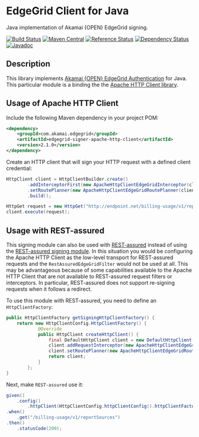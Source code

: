 # EdgeGrid Client for Java

Java implementation of Akamai {OPEN} EdgeGrid signing.

[![Build Status](https://travis-ci.org/akamai-open/AkamaiOPEN-edgegrid-java.svg?branch=master)](https://travis-ci.org/akamai-open/AkamaiOPEN-edgegrid-java)
[![Maven Central](https://maven-badges.herokuapp.com/maven-central/com.akamai.edgegrid/edgegrid-signer-apache-http-client/badge.svg)](https://maven-badges.herokuapp.com/maven-central/com.akamai.edgegrid/edgegrid-signer-apache-http-client)
[![Reference Status](https://www.versioneye.com/java/com.akamai.edgegrid:edgegrid-signer-apache-http-client/reference_badge.svg?style=flat-square)](https://www.versioneye.com/java/com.akamai.edgegrid:edgegrid-signer-apache-http-client/references)
[![Dependency Status](https://www.versioneye.com/java/com.akamai.edgegrid:edgegrid-signer-apache-http-client/badge?style=flat-square)](https://www.versioneye.com/java/com.akamai.edgegrid:edgegrid-signer-apache-http-client)
[![Javadoc](https://javadoc-emblem.rhcloud.com/doc/com.akamai.edgegrid/edgegrid-signer-apache-http-client/badge.svg)](http://www.javadoc.io/doc/com.akamai.edgegrid/edgegrid-signer-apache-http-client)

## Description

This library implements [Akamai {OPEN} EdgeGrid Authentication][1] for Java.
This particular module is a binding the the [Apache HTTP Client library][2].

## Usage of Apache HTTP Client

Include the following Maven dependency in your project POM:

```xml
<dependency>
    <groupId>com.akamai.edgegrid</groupId>
    <artifactId>edgegrid-signer-apache-http-client</artifactId>
    <version>2.1.0</version>
</dependency>
```

Create an HTTP client that will sign your HTTP request with a defined client credential:

```java
HttpClient client = HttpClientBuilder.create()
        .addInterceptorFirst(new ApacheHttpClientEdgeGridInterceptor(clientCredential))
        .setRoutePlanner(new ApacheHttpClientEdgeGridRoutePlanner(clientCredential))
        .build();

HttpGet request = new HttpGet("http://endpoint.net/billing-usage/v1/reportSources");
client.execute(request);
```

## Usage with REST-assured

This signing module can also be used with [REST-assured][3] instead of using the
[REST-assured signing module][4]. In this situation you would be configuring the
Apache HTTP Client as the low-level transport for REST-assured requests and the
`RestAssuredEdgeGridFilter` would not be used at all. This may be advantageous
because of some capabilities available to the Apache HTTP Client that are not
available to REST-assured request filters or interceptors. In particular,
REST-assured does not support re-signing requests when it follows a redirect.

To use this module with REST-assured, you need to define an `HttpClientFactory`:

```java
public HttpClientFactory getSigningHttpClientFactory() {
    return new HttpClientConfig.HttpClientFactory() {
            @Override
            public HttpClient createHttpClient() {
                final DefaultHttpClient client = new DefaultHttpClient();
                client.addRequestInterceptor(new ApacheHttpClientEdgeGridInterceptor(clientCredential));
                client.setRoutePlanner(new ApacheHttpClientEdgeGridRoutePlanner(clientCredential));
                return client;
            }
        };
}
```

Next, make `REST-assured` use it:

```java
given()
    .config()
        .httpClient(HttpClientConfig.httpClientConfig().httpClientFactory(getSigningHttpClientFactory()))
.when()
    .get("/billing-usage/v1/reportSources")
.then()
    .statusCode(200);
```

[1]: https://developer.akamai.com/introduction/Client_Auth.html
[2]: https://hc.apache.org/
[3]: https://github.com/rest-assured/rest-assured
[4]: ../edgegrid-signer-rest-assured
